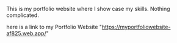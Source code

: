 This is my portfolio website where I show case my skills.
Nothing complicated.

here is a link to my Portfolio Website "https://myportfoliowebsite-af825.web.app/"
